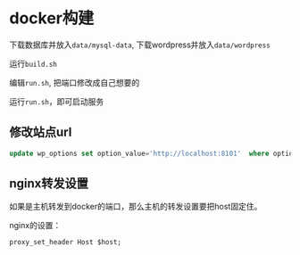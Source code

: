# docker构建

下载数据库并放入`data/mysql-data`,
下载wordpress并放入`data/wordpress`

运行`build.sh`

编辑`run.sh`, 把端口修改成自己想要的

运行`run.sh`，即可启动服务

## 修改站点url
```sql
update wp_options set option_value='http://localhost:8101'  where option_name='siteurl';
```

## nginx转发设置

如果是主机转发到docker的端口，那么主机的转发设置要把host固定住。

nginx的设置：
```
proxy_set_header Host $host;
```
